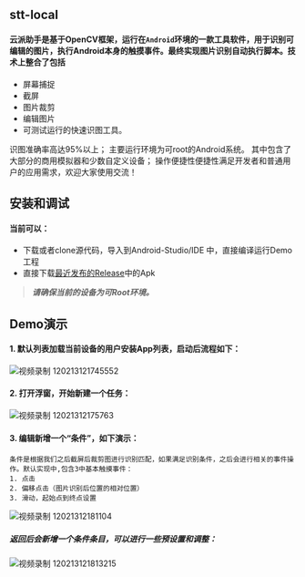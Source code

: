 
## stt-local

#### 云派助手是基于OpenCV框架，运行在`Android`环境的一款工具软件，用于识别可编辑的图片，执行Android本身的触摸事件。最终实现图片识别自动执行脚本。技术上整合了包括

* 屏幕捕捉
* 截屏
* 图片裁剪
* 编辑图片
* 可测试运行的快速识图工具。


识图准确率高达95%以上；
主要运行环境为可root的Android系统。
其中包含了大部分的商用模拟器和少数自定义设备；
操作便捷性便捷性满足开发者和普通用户的应用需求，欢迎大家使用交流！


## 安装和调试
#### 当前可以：

* 下载或者clone源代码，导入到Android-Studio/IDE 中，直接编译运行Demo工程
* 直接下载[最近发布的Release](https://github.com/padyun-cn/stt-local/releases)中的Apk

> ***请确保当前的设备为可Root环境。***

## Demo演示

#### 1. 默认列表加载当前设备的用户安装App列表，启动后流程如下：
![视频录制 120213121745552](https://user-images.githubusercontent.com/80308909/110923004-6124db00-835b-11eb-9682-7bfcd69b270e.gif)

#### 2. 打开浮窗，开始新建一个任务：
![视频录制 12021312175763](https://user-images.githubusercontent.com/80308909/110924029-8534ec00-835c-11eb-98b9-63be5226b3dc.gif)

#### 3. 编辑新增一个“条件”，如下演示：
```
条件是根据我们之后截屏后裁剪图进行识别匹配，如果满足识别条件，之后会进行相关的事件操作。默认实现中,包含3中基本触摸事件：
1. 点击
2. 偏移点击（图片识别后位置的相对位置）
3. 滑动，起始点到终点设置
```
![视频录制 12021312181104](https://user-images.githubusercontent.com/80308909/110925649-6d5e6780-835e-11eb-971c-1ec6d25bf746.gif)
##### 返回后会新增一个条件条目，可以进行一些预设置和调整：
![视频录制 120213121813215](https://user-images.githubusercontent.com/80308909/110926012-d5ad4900-835e-11eb-8c1f-e5aeee9ac276.gif)
